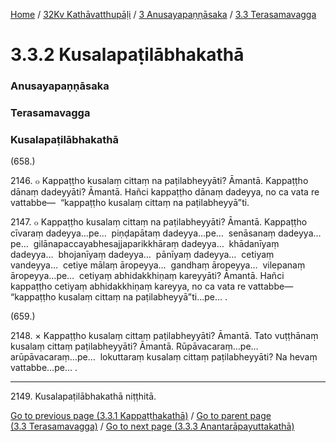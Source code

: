 
[Home](/) / [32Kv Kathāvatthupāḷi](../../../32Kv.md) / [3 Anusayapaṇṇāsaka](../../3.md) / [3.3 Terasamavagga](../3.3.md)

# 3.3.2 Kusalapaṭilābhakathā

### Anusayapaṇṇāsaka

### Terasamavagga

### Kusalapaṭilābhakathā

(658.)

2146\. ๐ Kappaṭṭho kusalaṃ cittaṃ na paṭilabheyyāti? Āmantā. Kappaṭṭho dānaṃ dadeyyāti? Āmantā. Hañci kappaṭṭho dānaṃ dadeyya, no ca vata re vattabbe—  “kappaṭṭho kusalaṃ cittaṃ na paṭilabheyyā”ti.

2147\. ๐ Kappaṭṭho kusalaṃ cittaṃ na paṭilabheyyāti? Āmantā. Kappaṭṭho cīvaraṃ dadeyya…pe…  piṇḍapātaṃ dadeyya…pe…  senāsanaṃ dadeyya…pe…  gilānapaccayabhesajjaparikkhāraṃ dadeyya…  khādanīyaṃ dadeyya…  bhojanīyaṃ dadeyya…  pānīyaṃ dadeyya…  cetiyaṃ vandeyya…  cetiye mālaṃ āropeyya…  gandhaṃ āropeyya…  vilepanaṃ āropeyya…pe…  cetiyaṃ abhidakkhiṇaṃ kareyyāti? Āmantā. Hañci kappaṭṭho cetiyaṃ abhidakkhiṇaṃ kareyya, no ca vata re vattabbe—  “kappaṭṭho kusalaṃ cittaṃ na paṭilabheyyā”ti…pe… .

(659.)

2148\. × Kappaṭṭho kusalaṃ cittaṃ paṭilabheyyāti? Āmantā. Tato vuṭṭhānaṃ kusalaṃ cittaṃ paṭilabheyyāti? Āmantā. Rūpāvacaraṃ…pe…  arūpāvacaraṃ…pe…  lokuttaraṃ kusalaṃ cittaṃ paṭilabheyyāti? Na hevaṃ vattabbe…pe… .

---

2149\. Kusalapaṭilābhakathā niṭṭhitā.



[Go to previous page (3.3.1 Kappaṭṭhakathā)](3.3.1.md) / [Go to parent page (3.3 Terasamavagga)](../3.3.md) / [Go to next page (3.3.3 Anantarāpayuttakathā)](3.3.3.md)


